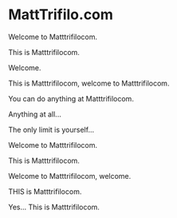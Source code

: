 # MattTrifilo.com

Welcome to Matttrifilocom. 

This is Matttrifilocom.

Welcome.

This is Matttrifilocom, welcome to Matttrifilocom.

You can do anything at Matttrifilocom.

Anything at all...

The only limit is yourself...

Welcome to Matttrifilocom.

This is Matttrifilocom.

Welcome to Matttrifilocom, welcome.

THIS is Matttrifilocom.

Yes... This is Matttrifilocom.
